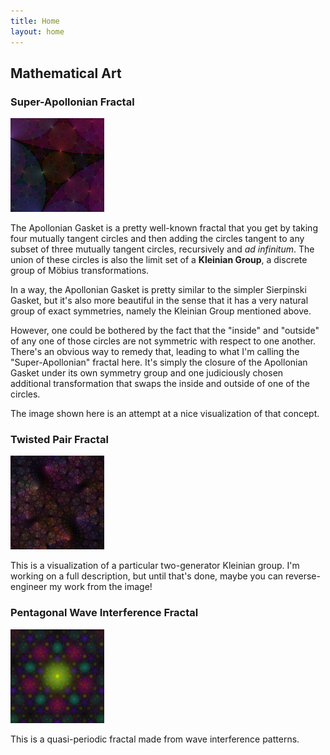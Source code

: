 ```yaml
---
title: Home
layout: home
---
```


## Mathematical Art
### Super-Apollonian Fractal

[![Link to image](assets/images/apollonian-v02-thumb.png)](assets/images/apollonian-v02.png)

The Apollonian Gasket is a pretty well-known fractal that you get
by taking four mutually tangent circles and then adding the
circles tangent to any subset of three mutually tangent circles,
recursively and _ad infinitum_.
The union of these circles is also the limit set of a **Kleinian Group**,
a discrete group of M&#246;bius transformations.

In a way, the Apollonian Gasket is pretty similar to the simpler Sierpinski
Gasket, but it's also more beautiful in the sense that it has a very natural
group of exact symmetries, namely the Kleinian Group mentioned above.

However, one could be bothered by the fact that the "inside" and "outside"
of any one of those circles are not symmetric with respect to one another.
There's an obvious way to remedy that,
leading to what I'm calling the "Super-Apollonian" fractal here.
It's simply the closure of the Apollonian Gasket under its own symmetry group
and one judiciously chosen additional transformation that swaps the inside
and outside of one of the circles.

The image shown here is an attempt at a nice visualization of that concept.

### Twisted Pair Fractal

[![Link to image](assets/images/twisted-pair-v09-thumb.png)](assets/images/twisted-pair-v09.png)

This is a visualization of a particular two-generator Kleinian group.
I'm working on a full description, but until that's done,
maybe you can reverse-engineer my work from the image!

### Pentagonal Wave Interference Fractal

[![Link to image](assets/images/pentafract-wave-center-vignette01-thumb.png)](assets/images/pentafract-wave-center-vignette01.png)

This is a quasi-periodic fractal made from wave interference patterns.
